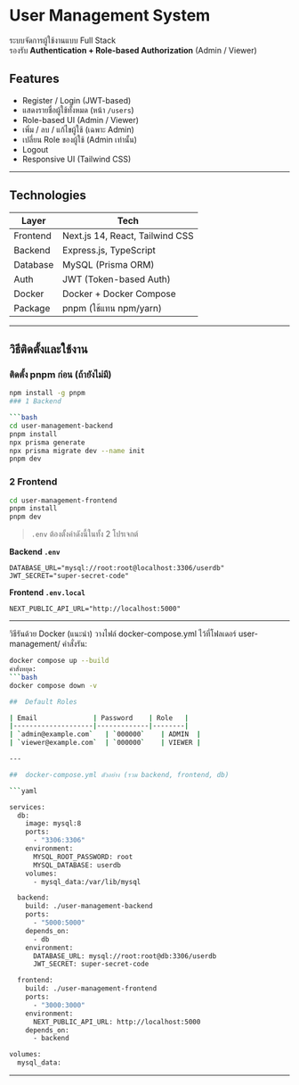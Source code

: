 #  User Management System

ระบบจัดการผู้ใช้งานแบบ Full Stack  
รองรับ **Authentication + Role-based Authorization** (Admin / Viewer)

##  Features

-  Register / Login (JWT-based)
-  แสดงรายชื่อผู้ใช้ทั้งหมด (หน้า `/users`)
-  Role-based UI (Admin / Viewer)
-  เพิ่ม / ลบ / แก้ไขผู้ใช้ (เฉพาะ Admin)
-  เปลี่ยน Role ของผู้ใช้ (Admin เท่านั้น)
-  Logout
-  Responsive UI (Tailwind CSS)
---

##  Technologies

| Layer     | Tech                              |
|-----------|-----------------------------------|
| Frontend  | Next.js 14, React, Tailwind CSS   |
| Backend   | Express.js, TypeScript            |
| Database  | MySQL (Prisma ORM)                |
| Auth      | JWT (Token-based Auth)            |
| Docker    | Docker + Docker Compose           |
| Package   | pnpm (ใช้แทน npm/yarn)            |

---

##  วิธีติดตั้งและใช้งาน

###  ติดตั้ง pnpm ก่อน (ถ้ายังไม่มี)

```bash
npm install -g pnpm
### 1 Backend

```bash
cd user-management-backend
pnpm install
npx prisma generate
npx prisma migrate dev --name init
pnpm dev
```

### 2 Frontend

```bash
cd user-management-frontend
pnpm install
pnpm dev
```

>  `.env` ต้องตั้งค่าดังนี้ในทั้ง 2 โปรเจกต์

**Backend `.env`**
```env
DATABASE_URL="mysql://root:root@localhost:3306/userdb"
JWT_SECRET="super-secret-code"
```

**Frontend `.env.local`**
```env
NEXT_PUBLIC_API_URL="http://localhost:5000"
```

---
วิธีรันด้วย Docker (แนะนำ)
วางไฟล์ docker-compose.yml ไว้ที่โฟลเดอร์ user-management/
คำสั่งรัน:
```bash
docker compose up --build
คำสั่งหยุด:
```bash
docker compose down -v

##  Default Roles

| Email              | Password    | Role   |
|--------------------|-------------|--------|
| `admin@example.com`   | `000000`    | ADMIN  |
| `viewer@example.com`  | `000000`    | VIEWER |

---

##  docker-compose.yml ตัวอย่าง (รวม backend, frontend, db)

```yaml

services:
  db:
    image: mysql:8
    ports:
      - "3306:3306"
    environment:
      MYSQL_ROOT_PASSWORD: root
      MYSQL_DATABASE: userdb
    volumes:
      - mysql_data:/var/lib/mysql

  backend:
    build: ./user-management-backend
    ports:
      - "5000:5000"
    depends_on:
      - db
    environment:
      DATABASE_URL: mysql://root:root@db:3306/userdb
      JWT_SECRET: super-secret-code

  frontend:
    build: ./user-management-frontend
    ports:
      - "3000:3000"
    environment:
      NEXT_PUBLIC_API_URL: http://localhost:5000
    depends_on:
      - backend

volumes:
  mysql_data:
```

---
